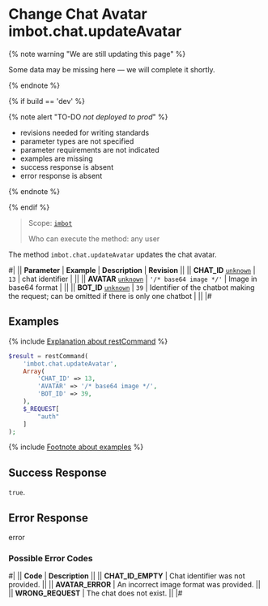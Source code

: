 # Change Chat Avatar imbot.chat.updateAvatar

{% note warning "We are still updating this page" %}

Some data may be missing here — we will complete it shortly.

{% endnote %}

{% if build == 'dev' %}

{% note alert "TO-DO _not deployed to prod_" %}

- revisions needed for writing standards
- parameter types are not specified
- parameter requirements are not indicated
- examples are missing
- success response is absent
- error response is absent

{% endnote %}

{% endif %}

> Scope: [`imbot`](../../scopes/permissions.md)
>
> Who can execute the method: any user

The method `imbot.chat.updateAvatar` updates the chat avatar.

#|
|| **Parameter** | **Example** | **Description** | **Revision** ||
|| **CHAT_ID**
[`unknown`](../../data-types.md) | `13` | chat identifier | ||
|| **AVATAR**
[`unknown`](../../data-types.md) | `'/* base64 image */'` | Image in base64 format | ||
|| **BOT_ID**
[`unknown`](../../data-types.md) | `39` | Identifier of the chatbot making the request; can be omitted if there is only one chatbot | ||
|#

## Examples

{% include [Explanation about restCommand](../_includes/rest-command.md) %}

```php
$result = restCommand(
    'imbot.chat.updateAvatar',
    Array(
        'CHAT_ID' => 13,
        'AVATAR' => '/* base64 image */',
        'BOT_ID' => 39,
    ),
    $_REQUEST[
        "auth"
    ]
);
```

{% include [Footnote about examples](../../../_includes/examples.md) %}

## Success Response

`true`.

## Error Response

error

### Possible Error Codes

#|
|| **Code** | **Description** ||
|| **CHAT_ID_EMPTY** | Chat identifier was not provided. ||
|| **AVATAR_ERROR** | An incorrect image format was provided. ||
|| **WRONG_REQUEST** | The chat does not exist. ||
|#